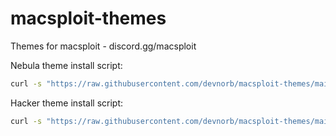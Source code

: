 # macsploit-themes
Themes for macsploit - discord.gg/macsploit

Nebula theme install script:
```bash
curl -s "https://raw.githubusercontent.com/devnorb/macsploit-themes/main/nebula.js" | bash
```
Hacker theme install script:
```bash
curl -s "https://raw.githubusercontent.com/devnorb/macsploit-themes/main/hacker.js" | bash
```
